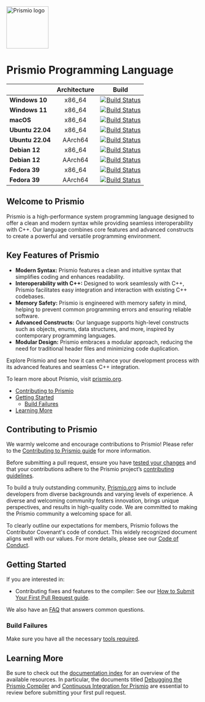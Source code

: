 <picture>
  <source media="(prefers-color-scheme: dark)" srcset="https://prism-7.vercel.app/images/Banner.png">
  <img src="https://prism-7.vercel.app/images/Banner.png" alt="Prismio logo" height="110">
</picture> 

# Prismio Programming Language

|                  | **Architecture** |                                                                                          **Build**                                                                                          |
|------------------|:----------------:|:-------------------------------------------------------------------------------------------------------------------------------------------------------------------------------------------:|
| **Windows 10**   |      x86_64      |       [![Build Status](https://img.shields.io/badge/build-passing-brightgreen)]() |
| **Windows 11**   |      x86_64      |  [![Build Status](https://img.shields.io/badge/build-passing-brightgreen)]() |
| **macOS**        |      x86_64      |                                                            [![Build Status](https://img.shields.io/badge/Not%20tested-8A2BE2)]()                                                            |
| **Ubuntu 22.04** |      x86_64      |           [![Build Status](https://img.shields.io/badge/Not%20tested-8A2BE2)]()              |
| **Ubuntu 22.04** |     AArch64      |     [![Build Status](https://img.shields.io/badge/Not%20tested-8A2BE2)]()    |
| **Debian 12**    |      x86_64      |              [![Build Status](https://img.shields.io/badge/Not%20tested-8A2BE2)]()              |
| **Debian 12**    |     AArch64      |         [![Build Status](https://img.shields.io/badge/Not%20tested-8A2BE2)]()         |
| **Fedora 39**    |      x86_64      |                 [![Build Status](https://img.shields.io/badge/Not%20tested-8A2BE2)]()                |
| **Fedora 39**    |     AArch64      |         [![Build Status](https://img.shields.io/badge/Not%20tested-8A2BE2)]()       |

## Welcome to Prismio

Prismio is a high-performance system programming language designed to offer a clean and modern syntax while providing seamless interoperability with C++. Our language combines core features and advanced constructs to create a powerful and versatile programming environment.

## Key Features of Prismio

- **Modern Syntax:** Prismio features a clean and intuitive syntax that simplifies coding and enhances readability.
- **Interoperability with C++:** Designed to work seamlessly with C++, Prismio facilitates easy integration and interaction with existing C++ codebases.
- **Memory Safety:** Prismio is engineered with memory safety in mind, helping to prevent common programming errors and ensuring reliable software.
- **Advanced Constructs:** Our language supports high-level constructs such as objects, enums, data structures, and more, inspired by contemporary programming languages.
- **Modular Design:** Prismio embraces a modular approach, reducing the need for traditional header files and minimizing code duplication.

Explore Prismio and see how it can enhance your development process with its advanced features and seamless C++ integration.

To learn more about Prismio, visit [prismio.org](https://prismio.org/documentation/).

- [Contributing to Prismio](#contributing-to-prismio)
- [Getting Started](#getting-started)
  - [Build Failures](#build-failures)
- [Learning More](#learning-more)

## Contributing to Prismio

We warmly welcome and encourage contributions to Prismio! Please refer to the
[Contributing to Prismio guide](https://prismio.org/contributing/) for more information.

Before submitting a pull request, ensure you have [tested your changes](https://prismio.org/contributing/)
and that your contributions adhere to the Prismio project’s [contributing guidelines](https://prismio.org/contributing).

To build a truly outstanding community, [Prismio.org](https://prismio.org/) aims to include
developers from diverse backgrounds and varying levels of experience. A diverse and welcoming community fosters innovation, brings unique perspectives, and results in high-quality code. We are committed to making the Prismio community a welcoming space for all.

To clearly outline our expectations for members, Prismio follows the Contributor Covenant's code of conduct. This widely recognized document aligns well with our values. For more details, please see our [Code of Conduct](https://prismio.org/code-of-conduct/).

## Getting Started

If you are interested in:
- Contributing fixes and features to the compiler: See our
  [How to Submit Your First Pull Request guide](/docs/HowToGuides/FirstPullRequest.md).

We also have an [FAQ](/docs/HowToGuides/FAQ.md) that answers common questions.

[Getting Started guide]: /docs/HowToGuides/GettingStarted.md

### Build Failures

Make sure you have all the necessary [tools required](/docs/HowToGuides/GettingStarted.md#installing-dependencies).

## Learning More

Be sure to check out the [documentation index](/docs/README.md) for an overview of the available resources. In particular, the documents titled
[Debugging the Prismio Compiler](docs/DebuggingTheCompiler.md) and
[Continuous Integration for Prismio](docs/ContinuousIntegration.md) are essential to review before submitting your first pull request.
